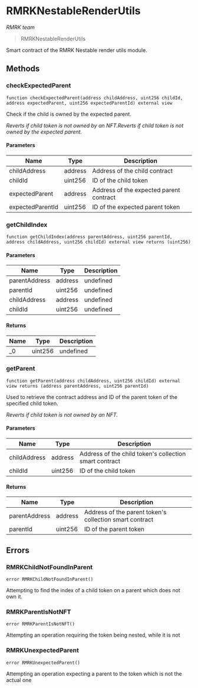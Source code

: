 # RMRKNestableRenderUtils

_RMRK team_

> RMRKNestableRenderUtils

Smart contract of the RMRK Nestable render utils module.

## Methods

### checkExpectedParent

```solidity
function checkExpectedParent(address childAddress, uint256 childId, address expectedParent, uint256 expectedParentId) external view
```

Check if the child is owned by the expected parent.

_Reverts if child token is not owned by an NFT.Reverts if child token is not owned by the expected parent._

#### Parameters

| Name             | Type    | Description                             |
| ---------------- | ------- | --------------------------------------- |
| childAddress     | address | Address of the child contract           |
| childId          | uint256 | ID of the child token                   |
| expectedParent   | address | Address of the expected parent contract |
| expectedParentId | uint256 | ID of the expected parent token         |

### getChildIndex

```solidity
function getChildIndex(address parentAddress, uint256 parentId, address childAddress, uint256 childId) external view returns (uint256)
```

#### Parameters

| Name          | Type    | Description |
| ------------- | ------- | ----------- |
| parentAddress | address | undefined   |
| parentId      | uint256 | undefined   |
| childAddress  | address | undefined   |
| childId       | uint256 | undefined   |

#### Returns

| Name | Type    | Description |
| ---- | ------- | ----------- |
| \_0  | uint256 | undefined   |

### getParent

```solidity
function getParent(address childAddress, uint256 childId) external view returns (address parentAddress, uint256 parentId)
```

Used to retrieve the contract address and ID of the parent token of the specified child token.

_Reverts if child token is not owned by an NFT._

#### Parameters

| Name         | Type    | Description                                            |
| ------------ | ------- | ------------------------------------------------------ |
| childAddress | address | Address of the child token's collection smart contract |
| childId      | uint256 | ID of the child token                                  |

#### Returns

| Name          | Type    | Description                                             |
| ------------- | ------- | ------------------------------------------------------- |
| parentAddress | address | Address of the parent token's collection smart contract |
| parentId      | uint256 | ID of the parent token                                  |

## Errors

### RMRKChildNotFoundInParent

```solidity
error RMRKChildNotFoundInParent()
```

Attempting to find the index of a child token on a parent which does not own it.

### RMRKParentIsNotNFT

```solidity
error RMRKParentIsNotNFT()
```

Attempting an operation requiring the token being nested, while it is not

### RMRKUnexpectedParent

```solidity
error RMRKUnexpectedParent()
```

Attempting an operation expecting a parent to the token which is not the actual one
